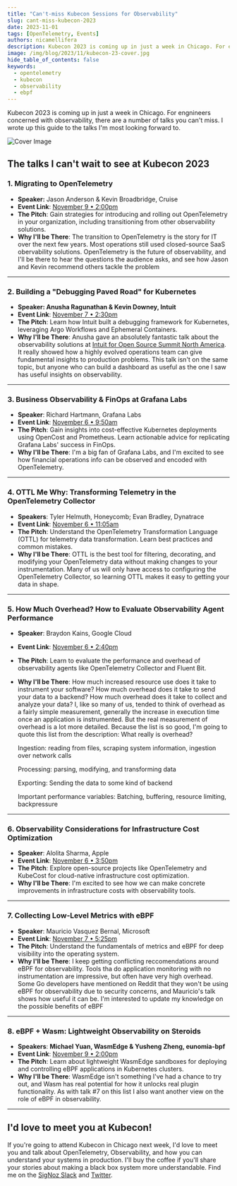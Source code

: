 ```yaml
---
title: "Can't-miss Kubecon Sessions for Observability"
slug: cant-miss-kubecon-2023
date: 2023-11-01
tags: [OpenTelemetry, Events]
authors: nicamellifera
description: Kubecon 2023 is coming up in just a week in Chicago. For engnineers concerned with observability, there are a number of talks you can't miss. I wrote up this guide to the talks I'm most looking forward to.
image: /img/blog/2023/11/kubecon-23-cover.jpg
hide_table_of_contents: false
keywords:
  - opentelemetry
  - kubecon
  - observability
  - ebpf
---
```


<head>
  <link rel="canonical" href="https://signoz.io/blog/cant-miss-kubecon-2023/"/>
</head>
Kubecon 2023 is coming up in just a week in Chicago. For engnineers concerned with observability, there are a number of talks you can't miss. I wrote up this guide to the talks I'm most looking forward to.

<!--truncate-->
![Cover Image](/img/blog/2023/11/kubecon-23-cover.webp)

## The talks I can't wait to see at Kubecon 2023

### 1. Migrating to OpenTelemetry

- **Speaker:** Jason Anderson & Kevin Broadbridge, Cruise
- **Event Link**: [November 9 • 2:00pm](https://kccncna2023.sched.com/event/1R2uc)
- **The Pitch**: Gain strategies for introducing and rolling out OpenTelemetry in your organization, including transitioning from other observability solutions.
- **Why I'll be There**: The transition to OpenTelemetry is the story for IT over the next few years. Most operations still used closed-source SaaS obervability solutions. OpenTelemetry is the future of observability, and I'll be there to hear the questions the audience asks, and see how Jason and Kevin recommend others tackle the problem

---

### 2. Building a "Debugging Paved Road" for Kubernetes

- **Speaker: Anusha Ragunathan & Kevin Downey, Intuit**
- **Event Link**: [November 7 • 2:30pm](https://sched.co/1R2nC)
- **The Pitch**: Learn how Intuit built a debugging framework for Kubernetes, leveraging Argo Workflows and Ephemeral Containers.
- **Why I'll be There**: Anusha gave an absolutely fantastic talk about the observability solutions at [Intuit for Open Source Summit North America](https://www.youtube.com/watch?v=e5TZE9e2KPo). It really showed how a highly evolved operations team can give fundamental insights to production problems. This talk isn't on the same topic, but anyone who can build a dashboard as useful as the one I saw has useful insights on observability.

---

### 3. Business Observability & FinOps at Grafana Labs

- **Speaker**: Richard Hartmann, Grafana Labs
- **Event Link**: [November 6 • 9:50am](https://colocatedeventsna2023.sched.com/event/1Rj1l/business-observability-finops-at-grafana-labs-richard-hartmann-grafana-labs)
- **The Pitch**: Gain insights into cost-effective Kubernetes deployments using OpenCost and Prometheus. Learn actionable advice for replicating Grafana Labs' success in FinOps.
- **Why I'll be There**: I'm a big fan of Grafana Labs, and I'm excited to see how financial operations info can be observed and encoded with OpenTelemetry.

---

### 4. OTTL Me Why: Transforming Telemetry in the OpenTelemetry Collector

- **Speakers**: Tyler Helmuth, Honeycomb; Evan Bradley, Dynatrace
- **Event Link**: [November 6 • 11:05am](https://colocatedeventsna2023.sched.com/event/1Rj2Y/ottl-me-why-transforming-telemetry-in-the-opentelemetry-collector-just-got-better-tyler-helmuth-honeycomb-evan-bradley-dynatrace)
- **The Pitch**: Understand the OpenTelemetry Transformation Language (OTTL) for telemetry data transformation. Learn best practices and common mistakes.
- **Why I'll be There**: OTTL is the best tool for filtering, decorating, and modifying your OpenTelemetry data without making changes to your instrumentation. Many of us will only have access to configuring the OpenTelemetry Collector, so learning OTTL makes it easy to getting your data in shape.

---

### 5. How Much Overhead? How to Evaluate Observability Agent Performance

- **Speaker**: Braydon Kains, Google Cloud
- **Event Link**: [November 6 • 2:40pm](https://colocatedeventsna2023.sched.com/event/1Rj5U/how-much-overhead-how-to-evaluate-observability-agent-performance-braydon-kains-google-cloud)
- **The Pitch**: Learn to evaluate the performance and overhead of observability agents like OpenTelemetry Collector and Fluent Bit.
- **Why I'll be There**: How much increased resource use does it take to instrument your software? How much overhead does it take to send your data to a backend? How much overhead does it take to collect and analyze your data? I, like so many of us, tended to think of overhead as a fairly simple measurement, generally the increase in execution time once an application is instrumented. But the real measurement of overhead is a lot more detailed. Because the list is so good, I'm going to quote this list from the description:
  What really is overhead?

  Ingestion: reading from files, scraping system information, ingestion over network calls

  Processing: parsing, modifying, and transforming data

  Exporting: Sending the data to some kind of backend

  Important performance variables: Batching, buffering, resource limiting, backpressure

---

### 6. Observability Considerations for Infrastructure Cost Optimization

- **Speaker**: Alolita Sharma, Apple
- **Event Link**: [November 6 • 3:50pm](https://colocatedeventsna2023.sched.com/event/1Rj78/observability-considerations-for-infrastructure-cost-optimization-alolita-sharma-apple)
- **The Pitch**: Explore open-source projects like OpenTelemetry and KubeCost for cloud-native infrastructure cost optimization.
- **Why I'll be There**: I'm excited to see how we can make concrete improvements in infrastructure costs with observability tools.

---

### 7. Collecting Low-Level Metrics with eBPF

- **Speaker**: Mauricio Vasquez Bernal, Microsoft
- **Event Link**: [November 7 • 5:25pm](https://kccncna2023.sched.com/event/1R2pH/collecting-low-level-metrics-with-ebpf-mauricio-vasquez-bernal-microsoft)
- **The Pitch**: Understand the fundamentals of metrics and eBPF for deep visibility into the operating system.
- **Why I'll be There**: I keep getting conflicting reccomendations around eBPF for observability. Tools tha do application monitoring with no instrumentation are impressive, but often have very high overhead. Some Go developers have mentioned on Reddit that they won't be using eBPF for observability due to security concerns, and Mauricio's talk shows how useful it can be. I'm interested to update my knowledge on the possible benefits of eBPF

---

### 8. eBPF + Wasm: Lightweight Observability on Steroids

- **Speakers**: **Michael Yuan, WasmEdge & Yusheng Zheng, eunomia-bpf**
- **Event Link**: [November 9 • 2:00pm](https://kccncna2023.sched.com/event/1R2uf)
- **The Pitch**: Learn about lightweight WasmEdge sandboxes for deploying and controlling eBPF applications in Kubernetes clusters.
- **Why I'll be There**: WasmEdge isn't something I've had a chance to try out, and Wasm has real potential for how it unlocks real plugin functionality. As with talk #7 on this list I also want another view on the role of eBPF in observability.

---

## I'd love to meet you at Kubecon!

If you're going to attend Kubecon in Chicago next week, I'd love to meet you and talk about OpenTelemetry, Observability, and how you can understand your systems in production. I'll buy the coffee if you'll share your stories about making a black box system more understandable. Find me on the [SigNoz Slack](https://signoz.io/slack) and [Twitter](https://twitter.com/signozio).
